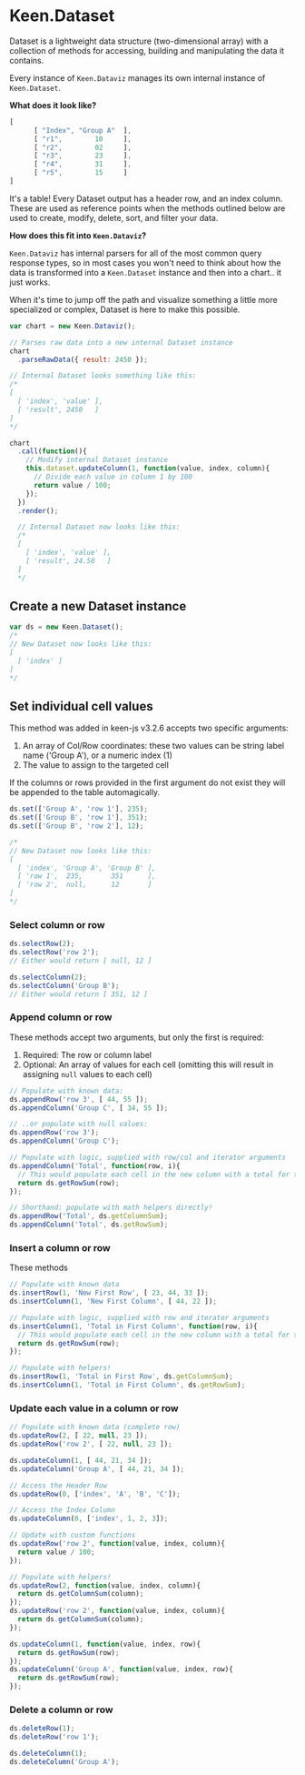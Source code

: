 # Keen.Dataset

Dataset is a lightweight data structure (two-dimensional array) with a collection of methods for accessing, building and manipulating the data it contains.

Every instance of `Keen.Dataviz` manages its own internal instance of `Keen.Dataset`.

**What does it look like?**

```javascript
[
      [ "Index", "Group A"  ],
      [ "r1",        10     ],
      [ "r2",        02     ],
      [ "r3",        23     ],
      [ "r4",        31     ],
      [ "r5",        15     ]
]
```

It's a table! Every Dataset output has a header row, and an index column. These are used as reference points when the methods outlined below are used to create, modify, delete, sort, and filter your data.

**How does this fit into `Keen.Dataviz`?**

`Keen.Dataviz` has internal parsers for all of the most common query response types, so in most cases you won't need to think about how the data is transformed into a `Keen.Dataset` instance and then into a chart.. it just works.

When it's time to jump off the path and visualize something a little more specialized or complex, Dataset is here to make this possible.

```javascript
var chart = new Keen.Dataviz();

// Parses raw data into a new internal Dataset instance
chart
  .parseRawData({ result: 2450 });

// Internal Dataset looks something like this:
/*
[
  [ 'index', 'value' ],
  [ 'result', 2450   ]
]
*/

chart
  .call(function(){
    // Modify internal Dataset instance
    this.dataset.updateColumn(1, function(value, index, column){
      // Divide each value in column 1 by 100
      return value / 100;
    });
  })
  .render();

  // Internal Dataset now looks like this:
  /*
  [
    [ 'index', 'value' ],
    [ 'result', 24.50   ]
  ]
  */
```

## Create a new Dataset instance

```javascript
var ds = new Keen.Dataset();
/*
// New Dataset now looks like this:
[
  [ 'index' ]
]
*/
```

## Set individual cell values

This method was added in keen-js v3.2.6 accepts two specific arguments:

1. An array of Col/Row coordinates: these two values can be string label name ('Group A'), or a numeric index (1)
2. The value to assign to the targeted cell

If the columns or rows provided in the first argument do not exist they will be appended to the table automagically.

```javascript
ds.set(['Group A', 'row 1'], 235);
ds.set(['Group B', 'row 1'], 351);
ds.set(['Group B', 'row 2'], 12);

/*
// New Dataset now looks like this:
[
  [ 'index', 'Group A', 'Group B' ],
  [ 'row 1',  235,       351      ],
  [ 'row 2',  null,      12       ]
]
*/
```

### Select column or row

```javascript
ds.selectRow(2);
ds.selectRow('row 2');
// Either would return [ null, 12 ]

ds.selectColumn(2);
ds.selectColumn('Group B');
// Either would return [ 351, 12 ]
```

### Append column or row

These methods accept two arguments, but only the first is required:

1. Required: The row or column label
2. Optional: An array of values for each cell (omitting this will result in assigning `null` values to each cell)

```javascript
// Populate with known data:
ds.appendRow('row 3', [ 44, 55 ]);
ds.appendColumn('Group C', [ 34, 55 ]);

// ..or populate with null values:
ds.appendRow('row 3');
ds.appendColumn('Group C');

// Populate with logic, supplied with row/col and iterator arguments
ds.appendColumn('Total', function(row, i){
  // This would populate each cell in the new column with a total for that row
  return ds.getRowSum(row);
});

// Shorthand: populate with math helpers directly!
ds.appendRow('Total', ds.getColumnSum);
ds.appendColumn('Total', ds.getRowSum);
```

### Insert a column or row

These methods

```javascript
// Populate with known data
ds.insertRow(1, 'New First Row', [ 23, 44, 33 ]);
ds.insertColumn(1, 'New First Column', [ 44, 22 ]);

// Populate with logic, supplied with row and iterator arguments
ds.insertColumn(1, 'Total in First Column', function(row, i){
  // This would populate each cell in the new column with a total for that row
  return ds.getRowSum(row);
});

// Populate with helpers!
ds.insertRow(1, 'Total in First Row', ds.getColumnSum);
ds.insertColumn(1, 'Total in First Column', ds.getRowSum);
```

### Update each value in a column or row

```javascript
// Populate with known data (complete row)
ds.updateRow(2, [ 22, null, 23 ]);
ds.updateRow('row 2', [ 22, null, 23 ]);

ds.updateColumn(1, [ 44, 21, 34 ]);
ds.updateColumn('Group A', [ 44, 21, 34 ]);

// Access the Header Row
ds.updateRow(0, ['index', 'A', 'B', 'C']);

// Access the Index Column
ds.updateColumn(0, ['index', 1, 2, 3]);

// Update with custom functions
ds.updateRow('row 2', function(value, index, column){
  return value / 100;
});

// Populate with helpers!
ds.updateRow(2, function(value, index, column){
  return ds.getColumnSum(column);
});
ds.updateRow('row 2', function(value, index, column){
  return ds.getColumnSum(column);
});

ds.updateColumn(1, function(value, index, row){
  return ds.getRowSum(row);
});
ds.updateColumn('Group A', function(value, index, row){
  return ds.getRowSum(row);
});
```

### Delete a column or row

```javascript
ds.deleteRow(1);
ds.deleteRow('row 1');

ds.deleteColumn(1);
ds.deleteColumn('Group A');
```
